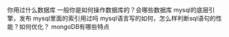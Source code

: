 你用过什么数据库
一般你是如何操作数据库的？会哪些数据库
mysql的底层引擎，发布
mysql里面的索引用过吗
mysql语言写的如何，怎么样判断sql语句的性能？如何优化？
mongoDB有哪些特点